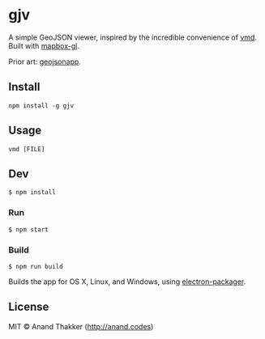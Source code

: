 # gjv

A simple GeoJSON viewer, inspired by the incredible convenience of
[vmd](https://github.com/yoshuawuyts/vmd).  Built with
[mapbox-gl](https://github.com/mapbox/mapbox-gl-js).

Prior art: [geojsonapp](https://github.com/mick/geojsonapp).

## Install

```
npm install -g gjv
```

## Usage

```
vmd [FILE]
```

## Dev

```
$ npm install
```

### Run

```
$ npm start
```

### Build

```
$ npm run build
```

Builds the app for OS X, Linux, and Windows, using [electron-packager](https://github.com/maxogden/electron-packager).


## License

MIT © Anand Thakker (http://anand.codes)

